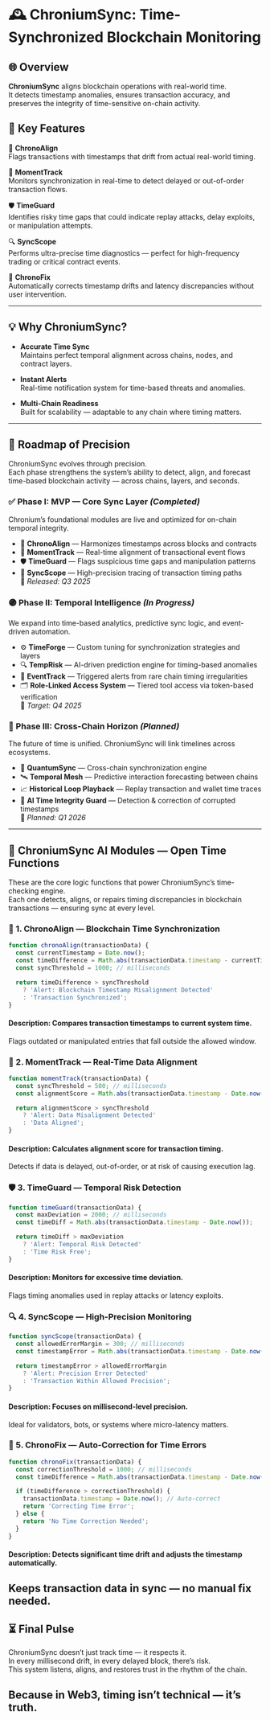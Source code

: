 # 🕰️ ChroniumSync: Time-Synchronized Blockchain Monitoring

## 🌐 Overview

**ChroniumSync** aligns blockchain operations with real-world time.  
It detects timestamp anomalies, ensures transaction accuracy, and preserves the integrity of time-sensitive on-chain activity.

## 🔑 Key Features

🧩 **ChronoAlign**  
Flags transactions with timestamps that drift from actual real-world timing.

📡 **MomentTrack**  
Monitors synchronization in real-time to detect delayed or out-of-order transaction flows.

🛡 **TimeGuard**  
Identifies risky time gaps that could indicate replay attacks, delay exploits, or manipulation attempts.

🔍 **SyncScope**  
Performs ultra-precise time diagnostics — perfect for high-frequency trading or critical contract events.

🧠 **ChronoFix**  
Automatically corrects timestamp drifts and latency discrepancies without user intervention.

---

## 💡 Why ChroniumSync?

- **Accurate Time Sync**  
  Maintains perfect temporal alignment across chains, nodes, and contract layers.

- **Instant Alerts**  
  Real-time notification system for time-based threats and anomalies.

- **Multi-Chain Readiness**  
  Built for scalability — adaptable to any chain where timing matters.

---
## 🔭 Roadmap of Precision

ChroniumSync evolves through precision.  
Each phase strengthens the system’s ability to detect, align, and forecast time-based blockchain activity — across chains, layers, and seconds.

### ✅ Phase I: MVP — Core Sync Layer *(Completed)*

Chronium’s foundational modules are live and optimized for on-chain temporal integrity.

- 🧩 **ChronoAlign** — Harmonizes timestamps across blocks and contracts  
- 📡 **MomentTrack** — Real-time alignment of transactional event flows  
- 🛡️ **TimeGuard** — Flags suspicious time gaps and manipulation patterns  
- 🔬 **SyncScope** — High-precision tracing of transaction timing paths  
📅 *Released: Q3 2025*

### 🟣 Phase II: Temporal Intelligence *(In Progress)*

We expand into time-based analytics, predictive sync logic, and event-driven automation.

- ⚙️ **TimeForge** — Custom tuning for synchronization strategies and layers  
- 🔍 **TempRisk** — AI-driven prediction engine for timing-based anomalies  
- 🚨 **EventTrack** — Triggered alerts from rare chain timing irregularities  
- 🗂 **Role-Linked Access System** — Tiered tool access via token-based verification  
📅 *Target: Q4 2025*

### 🔴 Phase III: Cross-Chain Horizon *(Planned)*

The future of time is unified. ChroniumSync will link timelines across ecosystems.

- 🧬 **QuantumSync** — Cross-chain synchronization engine  
- 🛰 **Temporal Mesh** — Predictive interaction forecasting between chains  
- 📈 **Historical Loop Playback** — Replay transaction and wallet time traces  
- 🔐 **AI Time Integrity Guard** — Detection & correction of corrupted timestamps  
📅 *Planned: Q1 2026*

---
## 🧠 ChroniumSync AI Modules — Open Time Functions

These are the core logic functions that power ChroniumSync’s time-checking engine.  
Each one detects, aligns, or repairs timing discrepancies in blockchain transactions — ensuring sync at every level.

### 🧩 1. ChronoAlign — Blockchain Time Synchronization

```javascript
function chronoAlign(transactionData) {
  const currentTimestamp = Date.now();
  const timeDifference = Math.abs(transactionData.timestamp - currentTimestamp);
  const syncThreshold = 1000; // milliseconds

  return timeDifference > syncThreshold
    ? 'Alert: Blockchain Timestamp Misalignment Detected'
    : 'Transaction Synchronized';
}
```
#### Description: Compares transaction timestamps to current system time.
Flags outdated or manipulated entries that fall outside the allowed window.

### 📡 2. MomentTrack — Real-Time Data Alignment

```javascript
function momentTrack(transactionData) {
  const syncThreshold = 500; // milliseconds
  const alignmentScore = Math.abs(transactionData.timestamp - Date.now()) / transactionData.timestamp;

  return alignmentScore > syncThreshold
    ? 'Alert: Data Misalignment Detected'
    : 'Data Aligned';
}
```
#### Description: Calculates alignment score for transaction timing.
Detects if data is delayed, out-of-order, or at risk of causing execution lag.

### 🛡 3. TimeGuard — Temporal Risk Detection

```javascript
function timeGuard(transactionData) {
  const maxDeviation = 2000; // milliseconds
  const timeDiff = Math.abs(transactionData.timestamp - Date.now());

  return timeDiff > maxDeviation
    ? 'Alert: Temporal Risk Detected'
    : 'Time Risk Free';
}
```
#### Description: Monitors for excessive time deviation.
Flags timing anomalies used in replay attacks or latency exploits.

### 🔍 4. SyncScope — High-Precision Monitoring

```javascript
function syncScope(transactionData) {
  const allowedErrorMargin = 300; // milliseconds
  const timestampError = Math.abs(transactionData.timestamp - Date.now());

  return timestampError > allowedErrorMargin
    ? 'Alert: Precision Error Detected'
    : 'Transaction Within Allowed Precision';
}
```
#### Description: Focuses on millisecond-level precision.
Ideal for validators, bots, or systems where micro-latency matters.

### 🧠 5. ChronoFix — Auto-Correction for Time Errors

```javascript
function chronoFix(transactionData) {
  const correctionThreshold = 1000; // milliseconds
  const timeDifference = Math.abs(transactionData.timestamp - Date.now());

  if (timeDifference > correctionThreshold) {
    transactionData.timestamp = Date.now(); // Auto-correct
    return 'Correcting Time Error';
  } else {
    return 'No Time Correction Needed';
  }
}
```
#### Description: Detects significant time drift and adjusts the timestamp automatically.
Keeps transaction data in sync — no manual fix needed.
---
## ⏳ Final Pulse

ChroniumSync doesn’t just track time — it respects it.  
In every millisecond drift, in every delayed block, there’s risk.  
This system listens, aligns, and restores trust in the rhythm of the chain.

Because in Web3, timing isn’t technical — it’s truth.
---
